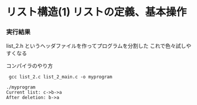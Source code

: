 # リスト構造(1) リストの定義、基本操作

### 実行結果
list_2.h
というヘッダファイルを作ってプログラムを分割した
これで色々試しやすくなる

コンパイラのやり方

```
 gcc list_2.c list_2_main.c -o myprogram
```

```
./myprogram 
Current list: c->b->a
After deletion: b->a
```
